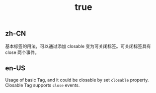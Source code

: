 ﻿---
order: 0
title:
  zh-CN: 基本用法 
  en-US: basic Usage
---

## zh-CN

基本标签的用法，可以通过添加 closable 变为可关闭标签。可关闭标签具有 close 两个事件。

## en-US

Usage of basic Tag, and it could be closable by set `closable` property. Closable Tag supports `close` events.
